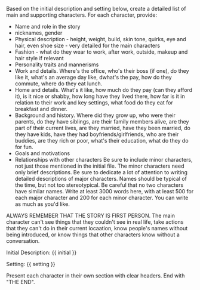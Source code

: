 Based on the initial description and setting below, create a detailed list of main and supporting characters. For each character, provide:
- Name and role in the story
- nicknames, gender
- Physical description - height, weight, build, skin tone, quirks, eye and hair, even shoe size - very detailed for the main characters
- Fashion  - what do they wear to work, after work, outside, makeup and hair style if relevant
- Personality traits and mannerisms
- Work and details. Where's the office, who's their boss (if one), do they like it, what's an average day like, dwhat's the pay, how do they commute, where do they eat lunch.
- Home and details. What's it like, how much do they pay (can they afford it), is it nice or shabby, how long have they lived there, how far is it in relation to their work and key settings, what food do they eat for breakfast and dinner.
- Background and history. Where did they grow up, who were their parents, do they have siblings, are their family members alive, are they part of their current lives, are they married, have they been married, do they have kids, have they had boyfriends/girlfriends, who are their buddies, are they rich or poor, what's their education, what do they do for fun.
- Goals and motivations
- Relationships with other characters
Be sure to include minor characters, not just those mentioned in the initial file. The minor 
characters need only brief descriptions.
Be sure to dedicate a lot of attention to writing detailed descriptions of major characters.
Names should be typical of the time, but not too stereotypical. Be careful that no two characters have similar names. 
Write at least 3000 words here, with at least 500 for each major character and 200 for each minor character. You can
write as much as you'd like.

ALWAYS REMEMBER THAT THE STORY IS FIRST PERSON. The main character can't see things that they couldn't see in real life, 
take actions that they can't do in their current locaation, know people's names without being introduced, or know things that other characters know without a conversation. 

Initial Description:
{{ initial }}

Setting:
{{ setting }}

Present each character in their own section with clear headers. End with "THE END".